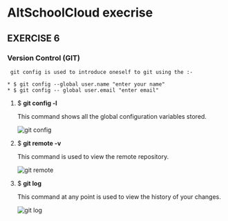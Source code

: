 ﻿# AltSchoolCloud execrise

## EXERCISE 6

### Version Control (GIT)

     git config is used to introduce oneself to git using the :-

    * $ git config --global user.name "enter your name"
    * $ git config -- global user.email "enter email"
    
1. $  **git config -l**
     
     This command shows all the global configuration variables stored.
     
    ![git config]()
    
1. $ **git remote -v** 

    This command is used to view the remote repository.

    ![git remote]()
    

1. $ **git log**

    This command at any point is used to view the history of your changes.
    
    
    ![git log]()
